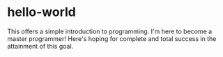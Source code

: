 # hello-world
This offers a simple introduction to programming.
I'm here to become a master programmer!
Here's hoping for complete and total success in the attainment of this goal.
